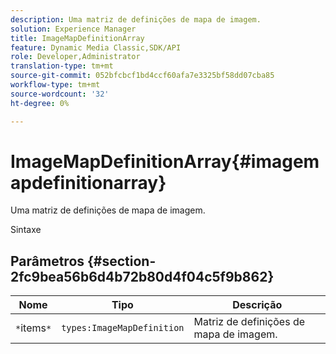 ```yaml
---
description: Uma matriz de definições de mapa de imagem.
solution: Experience Manager
title: ImageMapDefinitionArray
feature: Dynamic Media Classic,SDK/API
role: Developer,Administrator
translation-type: tm+mt
source-git-commit: 052bfcbcf1bd4ccf60afa7e3325bf58dd07cba85
workflow-type: tm+mt
source-wordcount: '32'
ht-degree: 0%

---
```



# ImageMapDefinitionArray{#imagemapdefinitionarray}

Uma matriz de definições de mapa de imagem.

Sintaxe

## Parâmetros {#section-2fc9bea56b6d4b72b80d4f04c5f9b862}

| Nome | Tipo | Descrição |
|---|---|---|
| `*`items`*` | `types:ImageMapDefinition` | Matriz de definições de mapa de imagem. |

